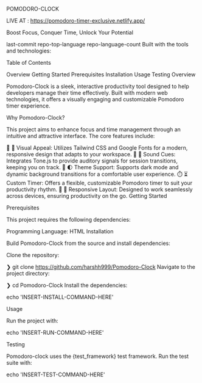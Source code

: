 POMODORO-CLOCK

LIVE AT : https://pomodoro-timer-exclusive.netlify.app/

Boost Focus, Conquer Time, Unlock Your Potential

last-commit repo-top-language repo-language-count
Built with the tools and technologies:


Table of Contents

Overview
Getting Started
Prerequisites
Installation
Usage
Testing
Overview

Pomodoro-Clock is a sleek, interactive productivity tool designed to help developers manage their time effectively. Built with modern web technologies, it offers a visually engaging and customizable Pomodoro timer experience.

Why Pomodoro-Clock?

This project aims to enhance focus and time management through an intuitive and attractive interface. The core features include:

🎨 🌈 Visual Appeal: Utilizes Tailwind CSS and Google Fonts for a modern, responsive design that adapts to your workspace.
🔔 🎵 Sound Cues: Integrates Tone.js to provide auditory signals for session transitions, keeping you on track.
🌙 🌓 Theme Support: Supports dark mode and dynamic background transitions for a comfortable user experience.
⏱️ ⏳ Custom Timer: Offers a flexible, customizable Pomodoro timer to suit your productivity rhythm.
📱 📱 Responsive Layout: Designed to work seamlessly across devices, ensuring productivity on the go.
Getting Started

Prerequisites

This project requires the following dependencies:

Programming Language: HTML
Installation

Build Pomodoro-Clock from the source and install dependencies:

Clone the repository:

❯ git clone https://github.com/harshh999/Pomodoro-Clock
Navigate to the project directory:

❯ cd Pomodoro-Clock
Install the dependencies:

echo 'INSERT-INSTALL-COMMAND-HERE'

Usage

Run the project with:

echo 'INSERT-RUN-COMMAND-HERE'

Testing

Pomodoro-clock uses the {test_framework} test framework. Run the test suite with:

echo 'INSERT-TEST-COMMAND-HERE'
